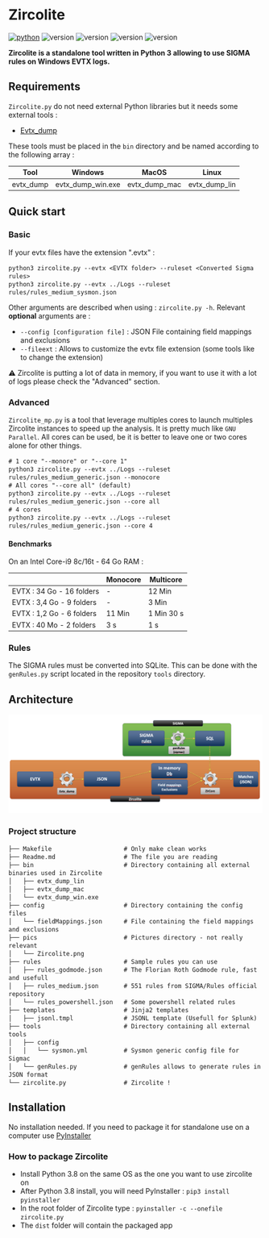 # Zircolite

[![python](https://img.shields.io/badge/python-3.8-blue)](https://www.python.org/)
![version](https://img.shields.io/badge/Platform-Win-green)
![version](https://img.shields.io/badge/Platform-Lin-green)
![version](https://img.shields.io/badge/Platform-Mac-green)
![version](https://img.shields.io/badge/Architecture-64bit-red)

**Zircolite is a standalone tool written in Python 3 allowing to use SIGMA rules on Windows EVTX logs.**

## Requirements 

`Zircolite.py` do not need external Python libraries but it needs some external tools :

* [Evtx_dump](https://github.com/omerbenamram/evtx)

These tools must be placed in the `bin` directory and be named according to the following array : 

| Tool             | Windows             | MacOS          | Linux           |
|------------------|---------------------|----------------|-----------------|
| evtx_dump        | evtx\_dump\_win.exe | evtx\_dump\_mac| evtx\_dump\_lin | 

## Quick start

### Basic

If your evtx files have the extension ".evtx" : 

```
python3 zircolite.py --evtx <EVTX folder> --ruleset <Converted Sigma rules>
python3 zircolite.py --evtx ../Logs --ruleset rules/rules_medium_sysmon.json
```

Other arguments are described when using : `zircolite.py -h`. Relevant **optional** arguments are : 

- `--config [configuration file]` : JSON File containing field mappings and exclusions
- `--fileext` : Allows to customize the evtx file extension (some tools like to change the extension)

:warning: Zircolite is putting a lot of data in memory, if you want to use it with a lot of logs please check the "Advanced" section.

### Advanced

`Zircolite_mp.py` is a tool that leverage multiples cores to launch multiples Zircolite instances to speed up the analysis. It is pretty much like `GNU Parallel`. All cores can be used, be it is better to leave one or two cores alone for other things.

```
# 1 core "--monore" or "--core 1"
python3 zircolite.py --evtx ../Logs --ruleset rules/rules_medium_generic.json --monocore
# All cores "--core all" (default)
python3 zircolite.py --evtx ../Logs --ruleset rules/rules_medium_generic.json --core all
# 4 cores
python3 zircolite.py --evtx ../Logs --ruleset rules/rules_medium_generic.json --core 4

```

#### Benchmarks

On an Intel Core-i9 8c/16t - 64 Go RAM : 

|                            | Monocore | Multicore  |
|----------------------------|----------|------------|
| EVTX : 34 Go - 16 folders  | -        | 12 Min     |
| EVTX : 3,4 Go - 9 folders  | -        | 3 Min      |
| EVTX : 1,2 Go - 6 folders  | 11 Min   | 1 Min 30 s |
| EVTX : 40 Mo  - 2 folders  | 3 s      | 1 s        |

### Rules

The SIGMA rules must be converted into SQLite. This can be done with the `genRules.py` script located in the repository `tools` directory.

## Architecture

![](pics/Zircolite.png)

### Project structure

```text
├── Makefile                    # Only make clean works
├── Readme.md                   # The file you are reading  
├── bin                         # Directory containing all external binaries used in Zircolite
│   ├── evtx_dump_lin
│   ├── evtx_dump_mac
│   └── evtx_dump_win.exe
├── config                      # Directory containing the config files
│   └── fieldMappings.json      # File containing the field mappings and exclusions
├── pics                        # Pictures directory - not really relevant
│   └── Zircolite.png           
├── rules                       # Sample rules you can use
│   ├── rules_godmode.json      # The Florian Roth Godmode rule, fast and usefull
│   ├── rules_medium.json       # 551 rules from SIGMA/Rules official repository
│   └── rules_powershell.json   # Some powershell related rules
├── templates					# Jinja2 templates
│   ├── jsonl.tmpl		      	# JSONL template (Usefull for Splunk)
├── tools                       # Directory containing all external tools
│   ├── config
│   │   └── sysmon.yml          # Sysmon generic config file for Sigmac
│   └── genRules.py             # genRules allows to generate rules in JSON format
└── zircolite.py                # Zircolite !
```

## Installation

No installation needed. If you need to package it for standalone use on a computer use [PyInstaller](https://www.pyinstaller.org/)

### How to package Zircolite

* Install Python 3.8 on the same OS as the one you want to use zircolite on
* After Python 3.8 install, you will need PyInstaller : `pip3 install pyinstaller`
* In the root folder of Zircolite type : `pyinstaller -c --onefile zircolite.py`
* The `dist` folder will contain the packaged app 